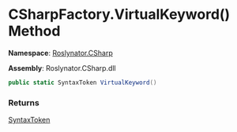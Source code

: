 # CSharpFactory\.VirtualKeyword\(\) Method

**Namespace**: [Roslynator.CSharp](../../README.md)

**Assembly**: Roslynator\.CSharp\.dll

```csharp
public static SyntaxToken VirtualKeyword()
```

### Returns

[SyntaxToken](https://docs.microsoft.com/en-us/dotnet/api/microsoft.codeanalysis.syntaxtoken)

